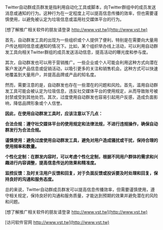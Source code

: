 Twitter自动群成员群发是指利用自动化工具或脚本，向Twitter群组中的成员发送消息或通知的行为。这种行为在一定程度上可以提高信息传播的效率，但也需要谨慎使用，以避免被认定为垃圾信息或滥用社交媒体平台的行为。

[想了解推广相关软件的朋友请登录 http://www.vst.tw](http://www.vst.tw)

首先，自动群发工具的出现为一些组织或个人提供了便利，特别是在需要向大量用户传达相同信息或通知的情况下。比如，某个组织举办线上活动，可以利用自动群发工具向相关Twitter群组的成员发送活动信息，提高活动的曝光度和参与度。

其次，自动群发也可以用于营销推广。一些企业或个人可能会利用这种方式向潜在客户发送产品信息或促销活动，以吸引更多的关注和销售机会。这种方式可以快速地覆盖到大量用户，并提高品牌或产品的知名度。

然而，需要注意的是，自动群发也存在一些潜在的问题和风险。首先，滥用自动群发工具可能会被认定为垃圾信息，违反社交媒体平台的使用规定，从而导致账号被封禁或受到其他处罚。其次，过度使用自动群发也容易引起用户反感，造成负面影响，降低品牌形象或个人信誉。

**因此，在使用自动群发工具时，应该注意以下几点：**

**合法合规：遵守社交媒体平台的使用规定和法律法规，不进行违规操作，确保自动群发行为合法合规。**

**谨慎使用：避免过度使用自动群发工具，避免对用户造成骚扰或干扰，保持合理的使用频率和数量。**

**个性化定制：在群发内容时，可以考虑个性化定制，根据不同用户群体的需求和兴趣进行内容调整，提高信息传达的效果和精准度。**

**监控反馈：及时关注用户反馈和回复，对于负面反馈或投诉要及时处理和回复，保持良好的沟通和服务态度。**

总的来说，Twitter自动群成员群发可以提高信息传播效率，但需要谨慎使用，遵守相关规定，保持良好的沟通和服务质量，才能达到预期的效果并避免潜在的风险和问题。

[想了解推广相关软件的朋友请登录 http://www.vst.tw](http://www.vst.tw)


[访问软件官网 http://www.vst.tw](http://www.vst.tw)
